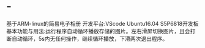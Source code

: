 # -
基于ARM-linux的简易电子相册
开发平台:VScode Ubuntu16.04 S5P6818开发板
基本功能与用法:运行程序自动循环播放存储的图片。左右滑屏切换图片，且会打断自动循环，5s内无任何操作，继续循环播放，下滑两次退出程序。
